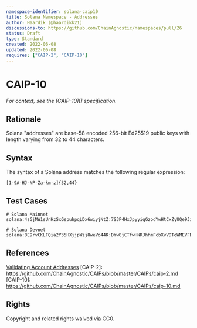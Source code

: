 ```yaml
---
namespace-identifier: solana-caip10
title: Solana Namespace - Addresses
author: Haardik (@haardikk21)
discussions-to: https://github.com/ChainAgnostic/namespaces/pull/26
status: Draft
type: Standard
created: 2022-06-08
updated: 2022-06-08
requires: ["CAIP-2", "CAIP-10"]
---
```


# CAIP-10

_For context, see the [CAIP-10][] specification._

## Rationale

Solana "addresses" are base-58 encoded 256-bit Ed25519 public keys with length varying from 32 to 44 characters.

## Syntax

The syntax of a Solana address matches the following regular expression:

`[1-9A-HJ-NP-Za-km-z]{32,44}`

## Test Cases

```
# Solana Mainnet
solana:4sGjMW1sUnHzSxGspuhpqLDx6wiyjNtZ:7S3P4HxJpyyigGzodYwHtCxZyUQe9JiBMHyRWXArAaKv

# Solana Devnet
solana:8E9rvCKLFQia2Y35HXjjpWzj8weVo44K:DYw8jCTfwHNRJhhmFcbXvVDTqWMEVFBX6ZKUmG5CNSKK
```

## References

[Validating Account Addresses](https://docs.solana.com/integrations/exchange#validating-user-supplied-account-addresses-for-withdrawals)
[CAIP-2]: https://github.com/ChainAgnostic/CAIPs/blob/master/CAIPs/caip-2.md
[CAIP-10]: https://github.com/ChainAgnostic/CAIPs/blob/master/CAIPs/caip-10.md

## Rights

Copyright and related rights waived via CC0.
